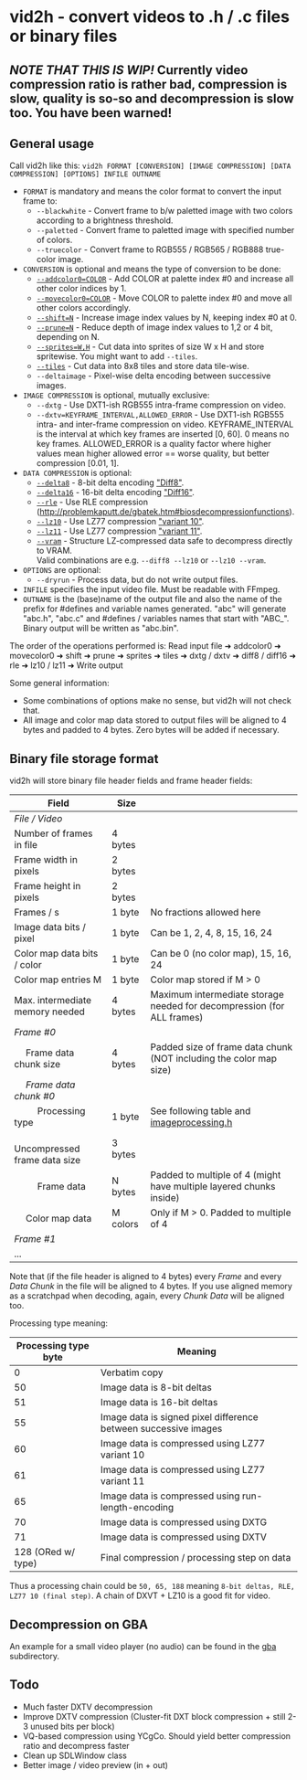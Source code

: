 # vid2h - convert videos to .h / .c files or binary files

## *NOTE THAT THIS IS WIP!* Currently video compression ratio is rather bad, compression is slow, quality is so-so and decompression is slow too. You have been warned!

## General usage

Call vid2h like this: ```vid2h FORMAT [CONVERSION] [IMAGE COMPRESSION] [DATA COMPRESSION] [OPTIONS] INFILE OUTNAME```

* ```FORMAT``` is mandatory and means the color format to convert the input frame to:
  * ```--blackwhite``` - Convert frame to b/w paletted image with two colors according to a brightness threshold.
  * ```--paletted``` - Convert frame to paletted image with specified number of colors.
  * ```--truecolor``` - Convert frame to RGB555 / RGB565 / RGB888 true-color image.
* ```CONVERSION``` is optional and means the type of conversion to be done:
  * [```--addcolor0=COLOR```](#adding-a-color-to-index--0-in-the-palette) - Add COLOR at palette index #0 and increase all other color indices by 1.
  * [```--movecolor0=COLOR```](#moving-a-color-to-index--0-in-the-palette) - Move COLOR to palette index #0 and move all other colors accordingly.
  * [```--shift=N```](#shifting-index-values) - Increase image index values by N, keeping index #0 at 0.
  * [```--prune=N```](#pruning-index-values) - Reduce depth of image index values to 1,2 or 4 bit, depending on N.
  * [```--sprites=W,H```](#generating-sprites) - Cut data into sprites of size W x H and store spritewise. You might want to add ```--tiles```.
  * [```--tiles```](#generating-8x8-tiles-for-tilemaps) - Cut data into 8x8 tiles and store data tile-wise.
  * ```--deltaimage``` - Pixel-wise delta encoding between successive images.
* ```IMAGE COMPRESSION``` is optional, mutually exclusive:
  * ```--dxtg``` - Use DXT1-ish RGB555 intra-frame compression on video.
  * ```--dxtv=KEYFRAME_INTERVAL,ALLOWED_ERROR``` - Use DXT1-ish RGB555 intra- and inter-frame compression on video. KEYFRAME_INTERVAL is the interval at which key frames are inserted [0, 60]. 0 means no key frames. ALLOWED_ERROR is a quality factor where higher values mean higher allowed error == worse quality, but better compression [0.01, 1].
* ```DATA COMPRESSION``` is optional:
  * [```--delta8```](#compressing-data) - 8-bit delta encoding ["Diff8"](http://problemkaputt.de/gbatek.htm#biosdecompressionfunctions).
  * [```--delta16```](#compressing-data) - 16-bit delta encoding ["Diff16"](http://problemkaputt.de/gbatek.htm#biosdecompressionfunctions).
  * [```--rle```](#compressing-data) - Use RLE compression (http://problemkaputt.de/gbatek.htm#biosdecompressionfunctions).
  * [```--lz10```](#compressing-data) - Use LZ77 compression ["variant 10"](http://problemkaputt.de/gbatek.htm#biosdecompressionfunctions).
  * [```--lz11```](#compressing-data) - Use LZ77 compression ["variant 11"](http://problemkaputt.de/gbatek.htm#biosdecompressionfunctions).
  * [```--vram```](#compressing-data) - Structure LZ-compressed data safe to decompress directly to VRAM.  
  Valid combinations are e.g. ```--diff8 --lz10``` or ```--lz10 --vram```.
* ```OPTIONS``` are optional:
  * ```--dryrun``` - Process data, but do not write output files.
* ```INFILE``` specifies the input video file. Must be readable with FFmpeg.
* ```OUTNAME``` is the (base)name of the output file and also the name of the prefix for #defines and variable names generated. "abc" will generate "abc.h", "abc.c" and #defines / variables names that start with "ABC_". Binary output will be written as "abc.bin".

The order of the operations performed is: Read input file ➜ addcolor0 ➜ movecolor0 ➜ shift ➜ prune ➜ sprites ➜ tiles ➜ dxtg / dxtv ➜ diff8 / diff16 ➜ rle ➜ lz10 / lz11 ➜ Write output

Some general information:

* Some combinations of options make no sense, but vid2h will not check that.
* All image and color map data stored to output files will be aligned to 4 bytes and padded to 4 bytes. Zero bytes will be added if necessary.

## Binary file storage format

vid2h will store binary file header fields and frame header fields:

| Field                                      | Size     |                                                                               |
| ------------------------------------------ | -------- | ----------------------------------------------------------------------------- |
| *File / Video*                             |
| Number of frames in file                   | 4 bytes  |
| Frame width in pixels                      | 2 bytes  |
| Frame height in pixels                     | 2 bytes  |
| Frames / s                                 | 1 byte   | No fractions allowed here                                                     |
| Image data bits / pixel                    | 1 byte   | Can be 1, 2, 4, 8, 15, 16, 24                                                 |
| Color map data bits / color                | 1 byte   | Can be 0 (no color map), 15, 16, 24                                           |
| Color map entries M                        | 1 byte   | Color map stored if M > 0                                                     |
| Max. intermediate memory needed            | 4 bytes  | Maximum intermediate storage needed for decompression (for ALL frames)        |
| *Frame #0*                                 |
| &emsp; Frame data chunk size               | 4 bytes  | Padded size of frame data chunk (NOT including the color map size)            |
| &emsp; *Frame data chunk #0*               |
| &emsp; &emsp; Processing type              | 1 byte   | See following table and [imageprocessing.h](src/processing/imageprocessing.h) |
| &emsp; &emsp; Uncompressed frame data size | 3 bytes  |
| &emsp; &emsp; Frame data                   | N bytes  | Padded to multiple of 4 (might have multiple layered chunks inside)           |
| &emsp; Color map data                      | M colors | Only if M > 0. Padded to multiple of 4                                        |
| *Frame #1*                                 |
| ...                                        |

Note that (if the file header is aligned to 4 bytes) every *Frame* and every *Data Chunk* in the file will be aligned to 4 bytes. If you use aligned memory as a scratchpad when decoding, again, every *Chunk Data* will be aligned too.

Processing type meaning:

| Processing type byte | Meaning                                                         |
| -------------------- | --------------------------------------------------------------- |
| 0                    | Verbatim copy                                                   |
| 50                   | Image data is 8-bit deltas                                      |
| 51                   | Image data is 16-bit deltas                                     |
| 55                   | Image data is signed pixel difference between successive images |
| 60                   | Image data is compressed using LZ77 variant 10                  |
| 61                   | Image data is compressed using LZ77 variant 11                  |
| 65                   | Image data is compressed using run-length-encoding              |
| 70                   | Image data is compressed using DXTG                             |
| 71                   | Image data is compressed using DXTV                             |
| 128 (ORed w/ type)   | Final compression / processing step on data                     |

Thus a processing chain could be `50, 65, 188` meaning `8-bit deltas, RLE, LZ77 10 (final step)`. A chain of DXVT + LZ10 is a good fit for video.

## Decompression on GBA

An example for a small video player (no audio) can be found in the [gba](gba) subdirectory.

## Todo

* Much faster DXTV decompression
* Improve DXTV compression (Cluster-fit DXT block compression + still 2-3 unused bits per block)
* VQ-based compression using YCgCo. Should yield better compression ratio and decompress faster
* Clean up SDLWindow class
* Better image / video preview (in + out)
